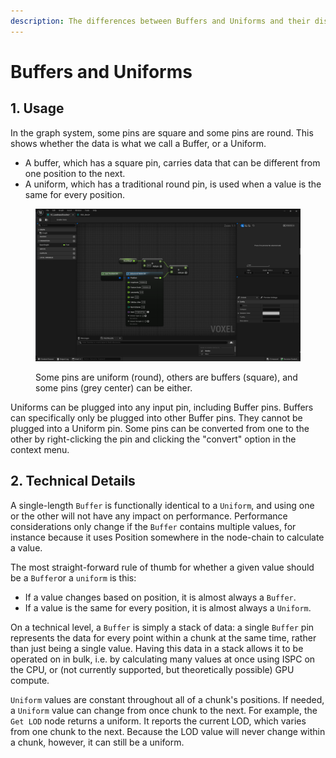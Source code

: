 ```yaml
---
description: The differences between Buffers and Uniforms and their distinct usages.
---
```


# Buffers and Uniforms

## 1. Usage

In the graph system, some pins are square and some pins are round. This shows whether the data is what we call a Buffer, or a Uniform.

* A buffer, which has a square pin, carries data that can be different from one position to the next.&#x20;
* A uniform, which has a traditional round pin, is used when a value is the same for every position.&#x20;

<figure><img src="../../.gitbook/assets/image (60).png" alt=""><figcaption><p>Some pins are uniform (round), others are buffers (square), and some pins (grey center) can be either.</p></figcaption></figure>

Uniforms can be plugged into any input pin, including Buffer pins. Buffers can specifically only be plugged into other Buffer pins. They cannot be plugged into a Uniform pin. Some pins can be converted from one to the other by right-clicking the pin and clicking the "convert" option in the context menu.

## 2. Technical Details

A single-length `Buffer` is functionally identical to a `Uniform`, and using one or the other will not have any impact on performance. Performance considerations only change if the `Buffer` contains multiple values, for instance because it uses Position somewhere in the node-chain to calculate a value.

The most straight-forward rule of thumb for whether a given value should be a `Buffer`or a `uniform` is this:

* If a value changes based on position, it is almost always a `Buffer`.&#x20;
* If a value is the same for every position, it is almost always a `Uniform`.&#x20;

On a technical level, a `Buffer` is simply a stack of data: a single `Buffer` pin represents the data for every point within a chunk at the same time, rather than just being a single value. Having this data in a stack allows it to be operated on in bulk, i.e. by calculating many values at once using ISPC on the CPU, or (not currently supported, but theoretically possible) GPU compute.&#x20;

`Uniform` values are constant throughout all of a chunk's positions. If needed, a `Uniform` value can change from once chunk to the next. For example, the `Get LOD` node returns a uniform. It reports the current LOD, which varies from one chunk to the next. Because the LOD value will never change within a chunk, however, it can still be a uniform.
